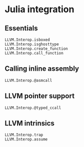 # Julia integration

## Essentials

```@docs
LLVM.Interop.isboxed
LLVM.Interop.isghosttype
LLVM.Interop.create_function
LLVM.Interop.call_function
```

## Calling inline assembly

```@docs
LLVM.Interop.@asmcall
```

## LLVM pointer support

```@docs
LLVM.Interop.@typed_ccall
```

## LLVM intrinsics

```@docs
LLVM.Interop.trap
LLVM.Interop.assume
```
